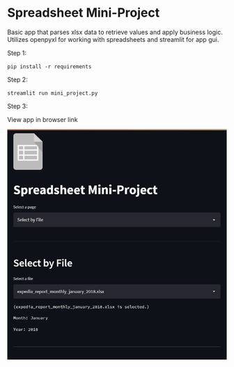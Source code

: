 # Spreadsheet Mini-Project

Basic app that parses xlsx data to retrieve values and apply business logic.
Utilizes openpyxl for working with spreadsheets and streamlit for app gui.

Step 1:

    pip install -r requirements

Step 2: 

    streamlit run mini_project.py

Step 3:

View app in browser link

![App Screenshot](https://github.com/Monxun/SmoothStack/blob/main/week%201/5/project/app-screenshot.PNG)
